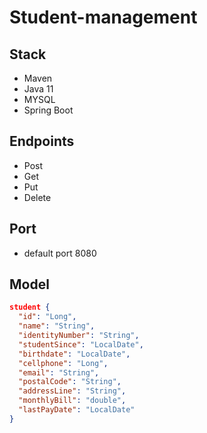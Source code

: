 # Student-management

## Stack

- Maven
- Java 11
- MYSQL
- Spring Boot


## Endpoints

- Post
- Get
- Put
- Delete


## Port
- default port 8080

## Model

````json
student {
  "id": "Long",
  "name": "String",
  "identityNumber": "String",
  "studentSince": "LocalDate",
  "birthdate": "LocalDate",
  "cellphone": "Long",
  "email": "String",  
  "postalCode": "String",
  "addressLine": "String",
  "monthlyBill": "double",
  "lastPayDate": "LocalDate"
}
````




